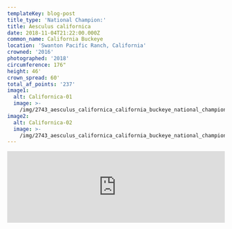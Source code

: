 ```yaml
---
templateKey: blog-post
title_type: 'National Champion:'
title: Aesculus californica
date: 2018-11-04T21:22:00.000Z
common_name: California Buckeye
location: 'Swanton Pacific Ranch, California'
crowned: '2016'
photographed: '2018'
circumference: 176"
height: 46'
crown_spread: 60'
total_af_points: '237'
image1:
  alt: Californica-01
  image: >-
    /img/2743_aesculus_californica_california_buckeye_national_champion_swanton_pacific_ranch_california_11-3-2018_american_forests_brian_kelley_base.jpg
image2:
  alt: Californica-02
  image: >-
    /img/2743_aesculus_californica_california_buckeye_national_champion_swanton_pacific_ranch_california_11-3-2018_american_forests_brian_kelley_canopy.jpg
---
```

<iframe width="100%" height="166" scrolling="no" frameborder="no" allow="autoplay" src="https://w.soundcloud.com/player/?url=https%3A//api.soundcloud.com/tracks/608104605&color=%23ff5500&auto_play=false&hide_related=false&show_comments=true&show_user=true&show_reposts=false&show_teaser=true"></iframe>
